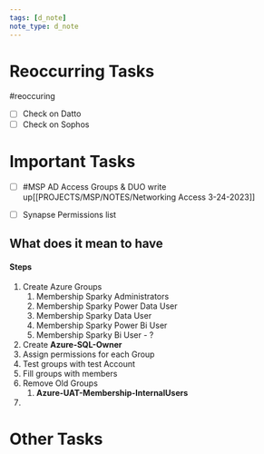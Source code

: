 ```yaml
---
tags: [d_note]
note_type: d_note
---
```


# Reoccurring Tasks

#reoccuring

- [ ] Check on Datto
- [ ] Check on Sophos

# Important Tasks
* [ ] #MSP AD Access Groups  & DUO write up[[PROJECTS/MSP/NOTES/Networking Access 3-24-2023]]

- [ ] Synapse Permissions list
## What does it mean to have 
#### Steps
1. Create Azure Groups
	1. Membership Sparky Administrators
	2. Membership Sparky Power Data User
	3. Membership Sparky Data User
	4. Membership Sparky Power Bi User
	5. Membership Sparky Bi User - ?
2. Create **Azure-SQL-Owner**
3. Assign permissions for each Group
4. Test groups with test Account
5. Fill groups with members
6. Remove Old Groups
	1. **Azure-UAT-Membership-InternalUsers**
7. 
# Other Tasks
